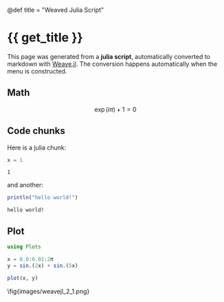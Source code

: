 @def title = "Weaved Julia Script"

# {{ get_title }}




This page was generated from a **julia script**, automatically converted to markdown with [Weave.jl](https://github.com/JunoLab/Weave.jl). The conversion happens automatically when the menu is constructed.



## Math



$$
\exp(i\pi) + 1 = 0
$$



## Code chunks



Here is a julia chunk:

```julia
x = 1
```

```
1
```




and another:

```julia
println("hello world!")
```

```
hello world!
```




## Plot

```julia
using Plots

x = 0.0:0.01:2π
y = sin.(2x) + sin.(5x)

plot(x, y)
```

\fig{images/weavejl_2_1.png}
